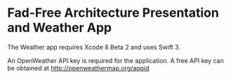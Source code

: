 # Fad-Free Architecture Presentation and Weather App

The Weather app requires Xcode 8 Beta 2 and uses Swift 3.

An OpenWeather API key is required for the application. A free API key can be obtained at http://openweathermap.org/appid
